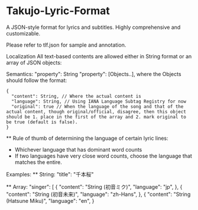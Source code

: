 # Takujo-Lyric-Format
A JSON-style format for lyrics and subtitles. Highly comprehensive and customizable.

Please refer to tlf.json for sample and annotation.

Localization
All text-based contents are allowed either in String format or an array of JSON objects:

Semantics:
  "property": String
  "property": [Objects..], where the Objects should follow the format:

    {
      "content": String, // Where the actual content is
      "language": String, // Using IANA Language Subtag Registry for now
      "original": true // When the language of the song and that of the actual content, though original/official, disagree, then this object should be 1. place in the first of the array and 2. mark original to be true (default is false). 
    }

** Rule of thumb of determining the language of certain lyric lines:
  - Whichever language that has dominant word counts
  - If two languages have very close word counts, choose the language that matches the entire.

Examples:
** String:
  "title": "千本桜"

** Array:
  "singer": [
      {
        "content": "String (初音ミク)",
        "language": "jp",
      },
      {
        "content": "String (初音未来)",
        "language": "zh-Hans",
      },
      {
        "content": "String (Hatsune Miku)",
        "language": "en",
      }

